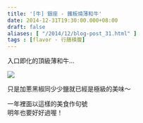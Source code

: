 ```yaml
---
title: '[牛] 銀座 - 鐵板燒薄和牛'
date: 2014-12-31T19:30:00.000+08:00
draft: false
aliases: [ "/2014/12/blog-post_31.html" ]
tags : [flavor - 行膳積腹]
---
```


入口即化的頂級薄和牛...  

![](/images/ginzatst.jpg)

只是加蔥黑椒同少少鹽就已經是極級的美味～  
  
一年裡面以這樣的美食作句號  
明年也要好好過喔！
